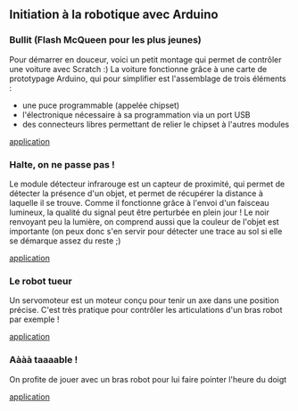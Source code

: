 ## Initiation à la robotique avec Arduino



### Bullit (Flash McQueen pour les plus jeunes)

Pour démarrer en douceur, voici un petit montage qui permet de contrôler une voiture avec Scratch :)
La voiture fonctionne grâce à une carte de prototypage Arduino, qui pour simplifier est l'assemblage
de trois éléments :
 - une puce programmable (appelée chipset)
 - l'électronique nécessaire à sa programmation via un port USB
 - des connecteurs libres permettant de relier le chipset à l'autres modules

[application](VOITURE.md) 



### Halte, on ne passe pas !

Le module détecteur infrarouge est un capteur de proximité, qui permet de détecter la présence d'un objet, 
et permet de récupérer la distance à laquelle il se trouve. Comme il fonctionne grâce à l'envoi d'un faisceau 
lumineux, la qualité du signal peut être perturbée en plein jour ! Le noir renvoyant peu la lumière, on comprend
aussi que la couleur de l'objet est importante (on peux donc s'en servir pour détecter une trace au sol si elle
se démarque assez du reste ;) 

[application](DETECTION.md)



### Le robot tueur

Un servomoteur est un moteur conçu pour tenir un axe dans une position précise. C'est très pratique pour contrôler les articulations d'un bras robot par exemple !

[application](ROBOT.md)



### Aààà taaaable !

On profite de jouer avec un bras robot pour lui faire pointer l'heure du doigt

[application](HEURE.md)
